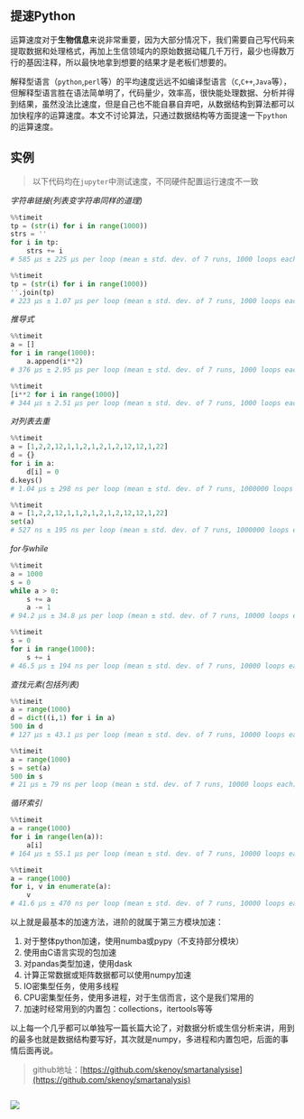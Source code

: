 ## 提速Python

运算速度对于**生物信息**来说非常重要，因为大部分情况下，我们需要自己写代码来提取数据和处理格式，再加上生信领域内的原始数据动辄几千万行，最少也得数万行的基因注释，所以最快地拿到想要的结果才是老板们想要的。

解释型语言（`python`,`perl`等）的平均速度远远不如编译型语言（`C`,`C++`,`Java`等），但解释型语言胜在语法简单明了，代码量少，效率高，很快能处理数据、分析并得到结果，虽然没法比速度，但是自己也不能自暴自弃吧，从数据结构到算法都可以加快程序的运算速度。本文不讨论算法，只通过数据结构等方面提速一下`python`的运算速度。

## 实例
> 以下代码均在`jupyter`中测试速度，不同硬件配置运行速度不一致

*字符串链接(列表变字符串同样的道理)*
```python
%%timeit
tp = (str(i) for i in range(1000))
strs = ''
for i in tp:
    strs += i
# 585 µs ± 225 µs per loop (mean ± std. dev. of 7 runs, 1000 loops each)

%%timeit
tp = (str(i) for i in range(1000))
''.join(tp)
# 223 µs ± 1.07 µs per loop (mean ± std. dev. of 7 runs, 1000 loops each)
```

*推导式*
```python
%%timeit
a = []
for i in range(1000):
    a.append(i**2)
# 376 µs ± 2.95 µs per loop (mean ± std. dev. of 7 runs, 1000 loops each)

%%timeit
[i**2 for i in range(1000)]
# 344 µs ± 2.51 µs per loop (mean ± std. dev. of 7 runs, 1000 loops each)
```

*对列表去重*
```python
%%timeit
a = [1,2,2,12,1,1,2,1,2,1,2,12,12,1,22]
d = {}
for i in a:
    d[i] = 0
d.keys()
# 1.04 µs ± 298 ns per loop (mean ± std. dev. of 7 runs, 1000000 loops each)

%%timeit
a = [1,2,2,12,1,1,2,1,2,1,2,12,12,1,22]
set(a)
# 527 ns ± 195 ns per loop (mean ± std. dev. of 7 runs, 1000000 loops each)
```

*for与while*
```python
%%timeit
a = 1000
s = 0
while a > 0:
    s += a
    a -= 1
# 94.2 µs ± 34.8 µs per loop (mean ± std. dev. of 7 runs, 10000 loops each)

%%timeit
s = 0
for i in range(1000):
    s += i
# 46.5 µs ± 194 ns per loop (mean ± std. dev. of 7 runs, 10000 loops each)
```

*查找元素(包括列表)*
```python
%%timeit
a = range(1000)
d = dict((i,1) for i in a)
500 in d
# 127 µs ± 43.1 µs per loop (mean ± std. dev. of 7 runs, 10000 loops each)

%%timeit
a = range(1000)
s = set(a)
500 in s
# 21 µs ± 79 ns per loop (mean ± std. dev. of 7 runs, 10000 loops each)
```

*循环索引*
```python
%%timeit
a = range(1000)
for i in range(len(a)):
    a[i]
# 164 µs ± 55.1 µs per loop (mean ± std. dev. of 7 runs, 10000 loops each)

%%timeit
a = range(1000)
for i, v in enumerate(a):
    v
# 41.6 µs ± 470 ns per loop (mean ± std. dev. of 7 runs, 10000 loops each)
```

以上就是最基本的加速方法，进阶的就属于第三方模块加速：
1. 对于整体python加速，使用numba或pypy（不支持部分模块）
2. 使用由C语言实现的包加速
3. 对pandas类型加速，使用dask
4. 计算正常数据或矩阵数据都可以使用numpy加速
5. IO密集型任务，使用多线程
6. CPU密集型任务，使用多进程，对于生信而言，这个是我们常用的
7. 加速时经常用到的内置包：collections，itertools等等

以上每一个几乎都可以单独写一篇长篇大论了，对数据分析或生信分析来讲，用到的最多也就是数据结构要写好，其次就是numpy，多进程和内置包吧，后面的事情后面再说。

> github地址：[https://github.com/skenoy/smartanalysise](https://github.com/skenoy/smartanalysis)

![]()

![](https://mmbiz.qpic.cn/mmbiz_png/mYJibSOraq9pLEwFgUObcImwB175s3Nm5eXowgRhE68Nq10K66oBpHiblP6L9XicpeKs9vqUp6NqrYoypNqP37rTA/0?wx_fmt=png)
